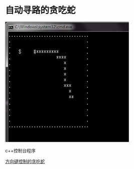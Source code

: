 # 自动寻路的贪吃蛇

![preview](./preview/preview.png)

c++控制台程序

[方向键控制的贪吃蛇](https://github.com/vzyw/Snakey)
